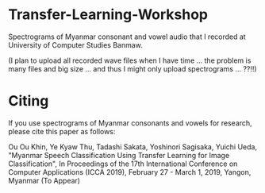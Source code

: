 # Transfer-Learning-Workshop
Spectrograms of Myanmar consonant and vowel audio that I recorded at University of Computer Studies Banmaw.

(I plan to upload all recorded wave files when I have time ... the problem is many files and big size ... and thus I might only upload spectrograms ... ??!!)

# Citing

If you use spectrograms of Myanmar consonants and vowels for research, please cite this paper as follows:

Ou Ou Khin, Ye Kyaw Thu, Tadashi Sakata, Yoshinori Sagisaka, Yuichi Ueda, "Myanmar Speech Classification
Using Transfer Learning for Image Classification", In Proceedings of the 17th International Conference on Computer Applications (ICCA 2019), February 27 - March 1, 2019, Yangon, Myanmar (To Appear)

